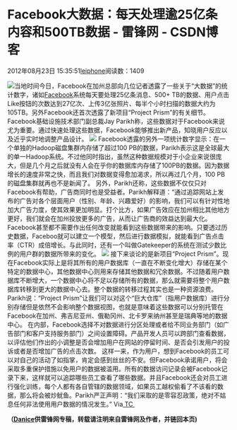 
# Facebook大数据：每天处理逾25亿条内容和500TB数据 - 雷锋网 - CSDN博客


2012年08月23日 15:35:51[leiphone](https://me.csdn.net/leiphone)阅读数：1409


![](http://www.leiphone.com/wp-content/uploads/2012/08/facebook-big-data-numbers.jpg)当地时间今日，Facebook在加州总部向几位记者透露了一些关于“大数据”的统计数字，诸如[Facebook](http://www.leiphone.com/tag/facebook)系统每天要处理25亿条消息、500+
 TB的数据、用户点击Like按钮的次数达到27亿次、上传3亿张照片、每半个小时扫描的数据大约为105TB。另外Facebook还首次透露了新项目“Project Prism”的有关细节。
Facebook基础设施技术部门副总裁Jay Parikh称，这些数据对于Facebook来说尤为重要。通过快速处理这些数据，Facebook能够推出新产品，知晓用户反应以及近乎实时地调整产品设计。
![](http://www.leiphone.com/wp-content/uploads/2012/08/life-of-data-at-facebook.jpg)
Facebook透露的另外一项统计数字显示：在一个单独的Hadoop磁盘集群内存储了超过100 PB的数据，Parikh表示这是全球最大的单一Hadoop系统。不过他同时指出，虽然这种数据规模对于小企业来说很庞大，但是几个月之后就没有人会在乎你的数据库内存储了100PB的数据。因为数据增长的速度非常之快，而且我们对数据变得愈加渴求，所以再过几个月，100 PB的磁盘集群就再也不是新闻了。
另外，Parikh还称，这些数据不仅仅只对Facebook有帮助，广告商同时也是受益者。Parikh解释道：“通过追踪网站上发布的广告对各个层面用户（性别、年龄、兴趣爱好）的影响，我们可以有针对性地加大广告力度，使其效果更加明显。打个比方，如果广告效应在加州相比其他地方更好，我们就会在加州投放更多的广告，从而让广告商的效益达到最大化。
Facebook甚至都不需要作出任何改变就能看到这些数据带来的影响。只要透过历史数据，Faceboo就可以建立一个模型，然后进行数据模拟，就能看到广告点击率（CTR）成倍增长。与此同时，还有一个叫做Gatekeeper的系统在测试少数比例的用户群的数据所带来的变化。
![](http://www.leiphone.com/wp-content/uploads/2012/08/facebook-big-data.jpg)
接下来谈论的是新项目“Project Prism”。现在Facebook实际上是将其所有的用户数据库（一直在不断变化增大）存储在某个特定的数据中心，其他数据中心则用来存储其他数据和冗余数据。不过随着用户数据库不断增大，一个数据中心将不足以存储所有的数据，那么就需要将整个用户数据库转移到更大的数据中心去。整个数据的转移过程其实也是一种资源浪费。
Parikh说：“Project Prism”让我们可以对这个“巨大仓库”（指用户数据库）进行分别存储但是依然不会影响整个数据视图，也就是意味着这些数据可以分别托管在Facebook在加州、弗吉尼亚州、俄勒冈州、北卡罗来纳州甚至是瑞典等地的数据中心。
在内部，Facebook选择不对数据进行分区处理或者给不同业务部门（如广告部门和客户支持服务部门）之间设置障碍。产品开发人员可以跨部门查看数据，以评估他们作出的小调整是否会增加用户在网站的停留时间、是否会引发用户的投诉或者是否增加广告的点击次数。
这样一来，作为用户，想到Facebook的员工可以对自己的活动了如指掌，肯定会感到丝丝的不安。但Facebook承诺用户，将会采取多重保护措施以免用户的数据被滥用。所有的数据访问记录会被Facebook记录下来，这样就可以追踪哪些员工查看了哪些数据。并且Facebook还会对员工进行强化训练，每个人都有各自管辖的数据领域，如果员工越权偷看了不该看的数据，那么将会被炒鱿鱼。Parikh严正声明：“我们采取的是零容忍政策，绝对不姑息任何非法使用用户数据的情况发生。”
Via[ TC ](http://techcrunch.com/2012/08/22/how-big-is-facebooks-data-2-5-billion-pieces-of-content-and-500-terabytes-ingested-every-day/)

**（****[Danice](http://www.leiphone.com/author/danice)****供****雷锋网****专稿，转载请注明来自雷锋网及作者，并链回本页)**

